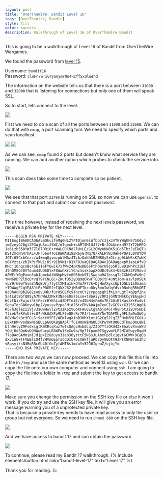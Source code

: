 ```yaml
---
layout: post
title: "OverTheWire: Bandit Level 16"
tags: [OverTheWire, Bandit]
style: fill
color: success
description: Walkthrough of Level 16 of OverTheWire Bandit
---
```


This is going to be a walkthrough of Level 16 of Bandit from OverTheWire Wargames.

We found the password from [level 15](bandit-level-15).

Username: `bandit16`  
Password: `cluFn7wTiGryunymYOu4RcffSxQluehd`

The information on the website tells us that there is a port between `31000` and `32000` that is listening for connections but only one of them will speak SSL.

So to start, lets connect to the level.

![](/assets/posts/OverTheWire/Bandit/Bandit16/picture1.png)

First we need to do a scan of all the ports between `31000` and `32000`. We can do that with `nmap`, a port scanning tool. We need to specify which ports and scan localhost.

![](/assets/posts/OverTheWire/Bandit/Bandit16/picture2.png)
![](/assets/posts/OverTheWire/Bandit/Bandit16/picture3.png)

As we can see, `nmap` found 2 ports but doesn't know what service they are running. We can add another option which probes to check the service info.

![](/assets/posts/OverTheWire/Bandit/Bandit16/picture4.png)

This scan does take some time to complete so be patient.

![](/assets/posts/OverTheWire/Bandit/Bandit16/picture5.png)

We see that that port `31790` is running on SSL so now we can use `openssl` to connect to that port and submit our current password.

![](/assets/posts/OverTheWire/Bandit/Bandit16/picture6.png)
![](/assets/posts/OverTheWire/Bandit/Bandit16/picture7.png)

This time however, instead of receiving the next levels password, we receive a private key for the next level.
```
-----BEGIN RSA PRIVATE KEY-----
MIIEogIBAAKCAQEAvmOkuifmMg6HL2YPIOjon6iWfbp7c3jx34YkYWqUH57SUdyJ
imZzeyGC0gtZPGujUSxiJSWI/oTqexh+cAMTSMlOJf7+BrJObArnxd9Y7YT2bRPQ
Ja6Lzb558YW3FZl87ORiO+rW4LCDCNd2lUvLE/GL2GWyuKN0K5iCd5TbtJzEkQTu
DSt2mcNn4rhAL+JFr56o4T6z8WWAW18BR6yGrMq7Q/kALHYW3OekePQAzL0VUYbW
JGTi65CxbCnzc/w4+mqQyvmzpWtMAzJTzAzQxNbkR2MBGySxDLrjg0LWN6sK7wNX
x0YVztz/zbIkPjfkU1jHS+9EbVNj+D1XFOJuaQIDAQABAoIBABagpxpM1aoLWfvD
KHcj10nqcoBc4oE11aFYQwik7xfW+24pRNuDE6SFthOar69jp5RlLwD1NhPx3iBl
J9nOM8OJ0VToum43UOS8YxF8WwhXriYGnc1sskbwpXOUDc9uX4+UESzH22P29ovd
d8WErY0gPxun8pbJLmxkAtWNhpMvfe0050vk9TL5wqbu9AlbssgTcCXkMQnPw9nC
YNN6DDP2lbcBrvgT9YCNL6C+ZKufD52yOQ9qOkwFTEQpjtF4uNtJom+asvlpmS8A
vLY9r60wYSvmZhNqBUrj7lyCtXMIu1kkd4w7F77k+DjHoAXyxcUp1DGL51sOmama
+TOWWgECgYEA8JtPxP0GRJ+IQkX262jM3dEIkza8ky5moIwUqYdsx0NxHgRRhORT
8c8hAuRBb2G82so8vUHk/fur85OEfc9TncnCY2crpoqsghifKLxrLgtT+qDpfZnx
SatLdt8GfQ85yA7hnWWJ2MxF3NaeSDm75Lsm+tBbAiyc9P2jGRNtMSkCgYEAypHd
HCctNi/FwjulhttFx/rHYKhLidZDFYeiE/v45bN4yFm8x7R/b0iE7KaszX+Exdvt
SghaTdcG0Knyw1bpJVyusavPzpaJMjdJ6tcFhVAbAjm7enCIvGCSx+X3l5SiWg0A
R57hJglezIiVjv3aGwHwvlZvtszK6zV6oXFAu0ECgYAbjo46T4hyP5tJi93V5HDi
Ttiek7xRVxUl+iU7rWkGAXFpMLFteQEsRr7PJ/lemmEY5eTDAFMLy9FL2m9oQWCg
R8VdwSk8r9FGLS+9aKcV5PI/WEKlwgXinB3OhYimtiG2Cg5JCqIZFHxD6MjEGOiu
L8ktHMPvodBwNsSBULpG0QKBgBAplTfC1HOnWiMGOU3KPwYWt0O6CdTkmJOmL8Ni
blh9elyZ9FsGxsgtRBXRsqXuz7wtsQAgLHxbdLq/ZJQ7YfzOKU4ZxEnabvXnvWkU
YOdjHdSOoKvDQNWu6ucyLRAWFuISeXw9a/9p7ftpxm0TSgyvmfLF2MIAEwyzRqaM
77pBAoGAMmjmIJdjp+Ez8duyn3ieo36yrttF5NSsJLAbxFpdlc1gvtGCWW+9Cq0b
dxviW8+TFVEBl1O4f7HVm6EpTscdDxU+bCXWkfjuRb7Dy9GOtt9JPsX8MBTakzh3
vBgsyi/sN3RqRBcGU40fOoZyfAMT8s1m/uYv52O6IgeuZ/ujbjY=
-----END RSA PRIVATE KEY-----
```
There are two ways we can now proceed. We can copy this file this file into a file in `/tmp` and use the same method as level 13 using `ssh`. Or we can copy the file onto our own computer and connect using `ssh`.
I am going to copy the file into a folder in `/tmp` and submit the key to get access to bandit 17.

![](/assets/posts/OverTheWire/Bandit/Bandit16/picture8.png)

Make sure you change the permission on the SSH key file or else it won't work. If you do try and use the SSH key file, it will give you an error message warning you of a unprotected private key.  
That is because a private key needs to have read access to only the user or group but not everyone. So we need to run `chmod 600` on the SSH key file.

![](/assets/posts/OverTheWire/Bandit/Bandit16/picture9.png)

And we have access to bandit 17 and can obtain the password.

![](/assets/posts/OverTheWire/Bandit/Bandit16/picture10.png)

To continue, please read my Bandit 17 walkthrough. {% include elements/button.html link="bandit-level-17" text="Level 17" %}

Thank you for reading. :+1: